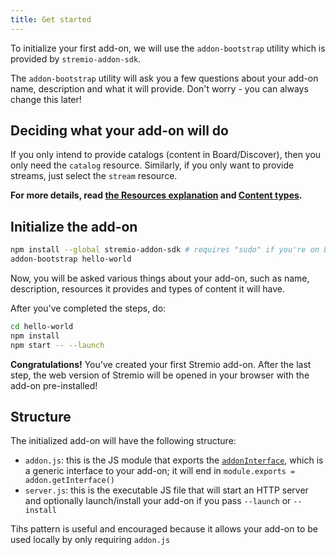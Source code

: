 ```yaml
---
title: Get started
---
```


To initialize your first add-on, we will use the `addon-bootstrap` utility which is provided by `stremio-addon-sdk`.

The `addon-bootstrap` utility will ask you a few questions about your add-on name, description and what it will provide. Don't worry - you can always change this later!

## Deciding what your add-on will do

If you only intend to provide catalogs (content in Board/Discover), then you only need the `catalog` resource. Similarly, if you only want to provide streams, just select the `stream` resource.

**For more details, read [the Resources explanation](https://github.com/Stremio/stremio-addon-sdk/blob/master/docs/api/README.md) and [Content types](https://github.com/Stremio/stremio-addon-sdk/blob/master/docs/api/responses/content.types.md).**

## Initialize the add-on

```bash
npm install --global stremio-addon-sdk # requires "sudo" if you're on Linux
addon-bootstrap hello-world
```

Now, you will be asked various things about your add-on, such as name, description, resources it provides and types of content it will have.

After you've completed the steps, do:

```bash
cd hello-world
npm install
npm start -- --launch
```

**Congratulations!** You've created your first Stremio add-on. After the last step, the web version of Stremio will be opened in your browser with the add-on pre-installed!


## Structure

The initialized add-on will have the following structure:

* `addon.js`: this is the JS module that exports the [`addonInterface`](https://github.com/Stremio/stremio-addon-sdk/tree/master/docs#addongetinterface), which is a generic interface to your add-on; it will end in `module.exports = addon.getInterface()`
* `server.js`: this is the executable JS file that will start an HTTP server and optionally launch/install your add-on if you pass `--launch` or `--install`

Tihs pattern is useful and encouraged because it allows your add-on to be used locally by only requiring `addon.js`
